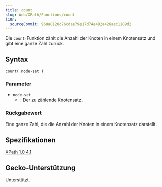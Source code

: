 ```yaml
---
title: count
slug: Web/XPath/Functions/count
l10n:
  sourceCommit: 968a8128c76cdae79e17d74e482a426aec1189d2
---
```


Die `count`-Funktion zählt die Anzahl der Knoten in einem Knotensatz und gibt eine ganze Zahl zurück.

## Syntax

```plain
count( node-set )
```

### Parameter

- `node-set`
  - : Der zu zählende Knotensatz.

### Rückgabewert

Eine ganze Zahl, die die Anzahl der Knoten in einem Knotensatz darstellt.

## Spezifikationen

[XPath 1.0 4.1](https://www.w3.org/TR/1999/REC-xpath-19991116/#function-count)

## Gecko-Unterstützung

Unterstützt.
